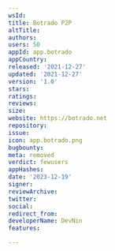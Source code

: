 ```yaml
---
wsId: 
title: Botrado P2P
altTitle: 
authors: 
users: 50
appId: app.botrado
appCountry: 
released: '2021-12-27'
updated: '2021-12-27'
version: '1.0'
stars: 
ratings: 
reviews: 
size: 
website: https://botrado.net
repository: 
issue: 
icon: app.botrado.png
bugbounty: 
meta: removed
verdict: fewusers
appHashes: 
date: '2023-12-19'
signer: 
reviewArchive: 
twitter: 
social: 
redirect_from: 
developerName: DevNin
features: 

---
```


